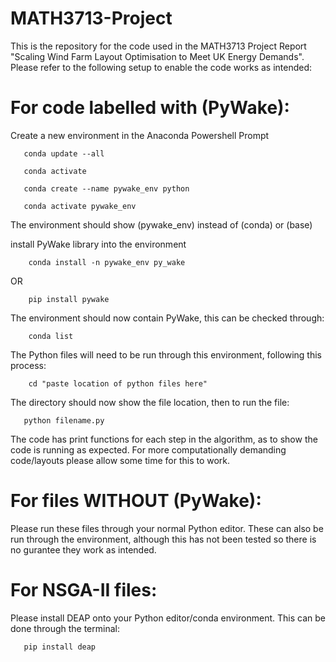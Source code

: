 # MATH3713-Project
This is the repository for the code used in the MATH3713 Project Report "Scaling Wind Farm Layout Optimisation to Meet UK Energy Demands". Please refer to the following setup to enable the code works as intended:

# For code labelled with (PyWake):
Create a new environment in the Anaconda Powershell Prompt

       conda update --all 
       
       conda activate 

       conda create --name pywake_env python
       
       conda activate pywake_env
       
The environment should show (pywake_env) instead of (conda) or (base)  

install PyWake library into the environment

        conda install -n pywake_env py_wake
        
  OR
  
        pip install pywake
        
The environment should now contain PyWake, this can be checked through:

        conda list

The Python files will need to be run through this environment, following this process:

        cd "paste location of python files here"

The directory should now show the file location, then to run the file:

       python filename.py

The code has print functions for each step in the algorithm, as to show the code is running as expected. For more computationally demanding code/layouts please allow some time for this to work.


# For files WITHOUT (PyWake):
Please run these files through your normal Python editor. These can also be run through the environment, although this has not been tested so there is no gurantee they work as intended.

# For NSGA-II files:
Please install DEAP onto your Python editor/conda environment. This can be done through the terminal:

       pip install deap

